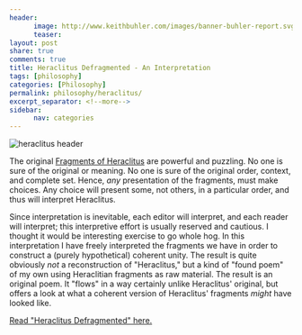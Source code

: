 ```yaml
---
header:
      image: http://www.keithbuhler.com/images/banner-buhler-report.svg
      teaser:
layout: post
share: true
comments: true
title: Heraclitus Defragmented - An Interpretation
tags: [philosophy]
categories: [Philosophy]
permalink: philosophy/heraclitus/
excerpt_separator: <!--more-->
sidebar: 
      nav: categories
---
```


![heraclitus header](https://upload.wikimedia.org/wikipedia/commons/thumb/f/f7/Utrecht_Moreelse_Heraclite.JPG/220px-Utrecht_Moreelse_Heraclite.JPG)

The original [Fragments of Heraclitus](https://en.wikipedia.org/wiki/Heraclitus#Logos) are powerful and puzzling. No one is sure of the original or meaning. No one is sure of the original order, context, and complete set. Hence, *any* presentation of the fragments, must make choices. Any choice will present some, not others, in a particular order, and thus will interpret Heraclitus. 

Since interpretation is inevitable, each editor will interpret, and each reader will interpret; this interpretive effort is usually reserved and cautious. I thought it would be interesting exercise to go whole hog. In this interpretation I have freely interpreted the fragments we have in order to construct a (purely hypothetical) coherent unity. The result is quite obviously *not* a reconstruction of "Heraclitus," but a kind of "found poem" of my own using Heraclitian fragments as raw material. The result is an original poem. It "flows" in a way certainly unlike Heraclitus' original, but offers a look at what a coherent version of Heraclitus' fragments *might* have looked like. 

[Read "Heraclitus Defragmented" here.](/buhlerreport/heraclitus)

